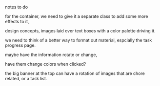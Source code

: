 notes to do

for the container, we need to give it a separate class to add some more effects to it,

design concepts, images laid over text boxes with a color palette driving it.

we need to think of a better way to format out material, espcially the task progress page.

maybe have the information rotate or change,

have them change colors when clicked?

the big banner at the top can have a rotation of images that are chore related, or a task list.
